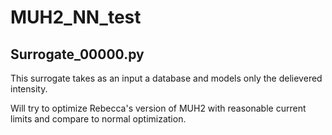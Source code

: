 # MUH2_NN_test
## Surrogate_00000.py

This surrogate takes as an input a database and models only the delievered intensity.

Will try to optimize Rebecca's version of MUH2 with reasonable current limits and compare to normal optimization.
